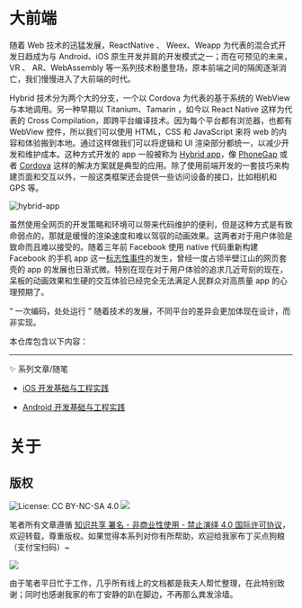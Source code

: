 # 大前端

随着 Web 技术的迅猛发展，ReactNative 、 Weex、Weapp 为代表的混合式开发日趋成为与 Android、iOS 原生开发并肩的开发模式之一；而在可预见的未来，VR 、 AR、WebAssembly 等一系列技术粉墨登场，原本前端之间的隔阂逐渐消亡，我们慢慢进入了大前端的时代。

Hybrid 技术分为两个大的分支，一个以 Cordova 为代表的基于系统的 WebView 与本地调用。另一种早期以 Titanium、Tamarin ，如今以 React Native 这样为代表的 Cross Compilation，即跨平台编译技术。因为每个平台都有浏览器，也都有 WebView 控件，所以我们可以使用 HTML，CSS 和 JavaScript 来将 web 的内容和体验搬到本地。通过这样做我们可以将逻辑和 UI 渲染部分都统一，以减少开发和维护成本。这种方式开发的 app 一般被称为 [Hybrid app](http://blogs.telerik.com/appbuilder/posts/12-06-14/what-is-a-hybrid-mobile-app-)，像 [PhoneGap](http://phonegap.com) 或者 [Cordova](http://cordova.apache.org) 这样的解决方案就是典型的应用。除了使用前端开发的一套技巧来构建页面和交互以外，一般这类框架还会提供一些访问设备的接口，比如相机和 GPS 等。

![hybrid-app](https://onevcat.com/assets/images/2015/hybrid-app.jpg)

虽然使用全网页的开发策略和环境可以带来代码维护的便利，但是这种方式是有致命弱点的，那就是缓慢的渲染速度和难以驾驭的动画效果。这两者对于用户体验是致命而且难以接受的。随着三年前 Facebook 使用 native 代码重新构建 Facebook 的手机 app 这一[标志性事件](https://www.facebook.com/notes/facebook-engineering/under-the-hood-rebuilding-facebook-for-ios/10151036091753920)的发生，曾经一度占领半壁江山的网页套壳的 app 的发展也日渐式微。特别在现在对于用户体验的追求几近苛刻的现在，呆板的动画效果和生硬的交互体验已经完全无法满足人民群众对高质量 app 的心理预期了。

“ 一次编码，处处运行 ” 随着技术的发展，不同平台的差异会更加体现在设计，而非实现。

本仓库包含以下内容：

---

✨ 系列文章/随笔

* [iOS 开发基础与工程实践](./iOS-Development-And-Engineering-Practices)

* [Android 开发基础与工程实践](./Android-Development-And-Engineering-Practices)

# 关于

## 版权

![License: CC BY-NC-SA 4.0](https://img.shields.io/badge/License-CC%20BY--NC--SA%204.0-lightgrey.svg) ![](https://parg.co/bDm)

笔者所有文章遵循 [知识共享 署名 - 非商业性使用 - 禁止演绎 4.0 国际许可协议](https://creativecommons.org/licenses/by-nc-nd/4.0/deed.zh)，欢迎转载，尊重版权。如果觉得本系列对你有所帮助，欢迎给我家布丁买点狗粮（支付宝扫码）~

![](https://github.com/wxyyxc1992/OSS/blob/master/2017/8/1/Buding.jpg?raw=true)

由于笔者平日忙于工作，几乎所有线上的文档都是我夫人帮忙整理，在此特别致谢；同时也感谢我家的布丁安静的趴在脚边，不再那么粪发涂墙。
